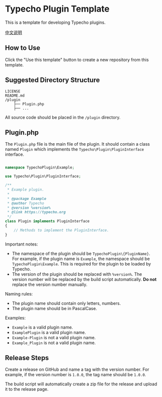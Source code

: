 # Typecho Plugin Template

This is a template for developing Typecho plugins.

[中文说明](README.zh-CN.md)

## How to Use

Click the "Use this template" button to create a new repository from this template.

## Suggested Directory Structure

```
LICENSE
README.md
/plugin
    ├── Plugin.php
    ├── ...
```

All source code should be placed in the `/plugin` directory.

## Plugin.php

The `Plugin.php` file is the main file of the plugin. It should contain a class named `Plugin` which implements the `Typecho\Plugin\PluginInterface` interface.

```php

namespace TypechoPlugin\Example;

use Typecho\Plugin\PluginInterface;

/**
 * Example plugin.
 *
 * @package Example
 * @author Typecho
 * @version %version%
 * @link https://typecho.org
 */
class Plugin implements PluginInterface
{
    // Methods to implement the PluginInterface.
}
```

Important notes:

- The namespace of the plugin should be `TypechoPlugin\{PluginName}`. For example, if the plugin name is `Example`, the namespace should be `TypechoPlugin\Example`. This is required for the plugin to be loaded by Typecho.
- The version of the plugin should be replaced with `%version%`. The version number will be replaced by the build script automatically. **Do not** replace the version number manually.

Naming rules:

- The plugin name should contain only letters, numbers.
- The plugin name should be in PascalCase.

Examples:

- `Example` is a valid plugin name.
- `ExamplePlugin` is a valid plugin name.
- `Example-Plugin` is not a valid plugin name.
- `Example_Plugin` is not a valid plugin name.

## Release Steps

Create a release on GitHub and name a tag with the version number. For example, if the version number is `1.0.0`, the tag name should be `1.0.0`.

The build script will automatically create a zip file for the release and upload it to the release page.